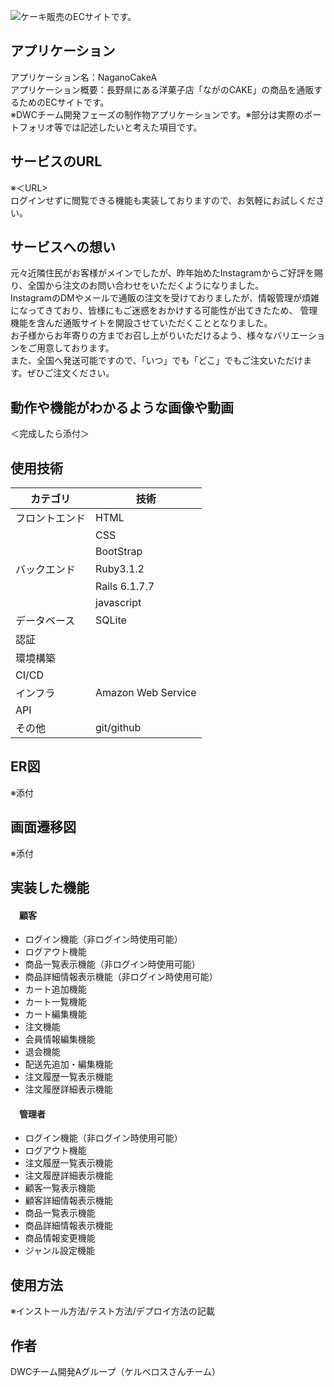 ![ケーキ販売のECサイトです。](https://github.com/Kerberos3team/NaganoCake_A/assets/158814441/b464a159-c7fa-416e-8385-c6b391af5f22)
## アプリケーション
アプリケーション名：NaganoCakeA  
アプリケーション概要：長野県にある洋菓子店「ながのCAKE」の商品を通販するためのECサイトです。  
※DWCチーム開発フェーズの制作物アプリケーションです。※部分は実際のポートフォリオ等では記述したいと考えた項目です。

## サービスのURL
※＜URL>  
ログインせずに閲覧できる機能も実装しておりますので、お気軽にお試しください。

## サービスへの想い
元々近隣住民がお客様がメインでしたが、昨年始めたInstagramからご好評を賜り、全国から注文のお問い合わせをいただくようになりました。  
InstagramのDMやメールで通販の注文を受けておりましたが、情報管理が煩雑になってきており、皆様にもご迷惑をおかけする可能性が出てきたため、
管理機能を含んだ通販サイトを開設させていただくこととなりました。  
お子様からお年寄りの方までお召し上がりいただけるよう、様々なバリエーションをご用意しております。  
また、全国へ発送可能ですので、「いつ」でも「どこ」でもご注文いただけます。ぜひご注文ください。  

## 動作や機能がわかるような画像や動画
＜完成したら添付＞

## 使用技術
|カテゴリ|技術|
|----|----|
|フロントエンド|HTML|
| |CSS|
| |BootStrap|
|バックエンド|Ruby3.1.2|
| |Rails 6.1.7.7|
| |javascript|
|データベース|SQLite|
|認証||
|環境構築||
|CI/CD||
|インフラ|Amazon Web Service|
|API||
|その他|git/github|
## ER図
※添付

## 画面遷移図
※添付

## 実装した機能
#### 　顧客
- ログイン機能（非ログイン時使用可能）
- ログアウト機能
- 商品一覧表示機能（非ログイン時使用可能）
- 商品詳細情報表示機能（非ログイン時使用可能）
- カート追加機能
- カート一覧機能
- カート編集機能
- 注文機能
- 会員情報編集機能
- 退会機能
- 配送先追加・編集機能
- 注文履歴一覧表示機能
- 注文履歴詳細表示機能
#### 　管理者
- ログイン機能（非ログイン時使用可能）
- ログアウト機能
- 注文履歴一覧表示機能
- 注文履歴詳細表示機能
- 顧客一覧表示機能
- 顧客詳細情報表示機能
- 商品一覧表示機能
- 商品詳細情報表示機能
- 商品情報変更機能
- ジャンル設定機能

## 使用方法
※インストール方法/テスト方法/デプロイ方法の記載

## 作者
DWCチーム開発Aグループ（ケルベロスさんチーム）
